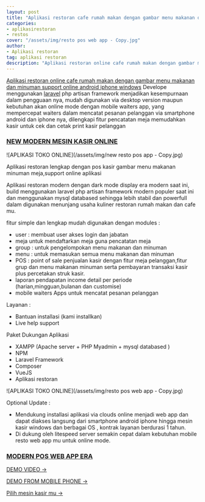 ```yaml
---
layout: post
title: "Aplikasi restoran cafe rumah makan dengan gambar menu makanan dan minuman"
categories: 
- aplikasirestoran
- restos
cover: "/assets/img/resto pos web app - Copy.jpg"
author:
- Aplikasi restoran
tag: aplikasi restoran
description: "Aplikasi restoran online cafe rumah makan dengan gambar menu makanan dan minuman support online android iphone windows"
---
```


 [Aplikasi restoran online cafe rumah makan dengan gambar menu makanan dan minuman support online android iphone windows](/aplikasirestoran/restos/2020/06/10/dx-resto.html) 
 Develope menggunakan [laravel](https://laravel.com) php artisan framework menjadikan kesempurnaan dalam pengguaan nya, mudah digunakan via desktop version maupun kebutuhan akan online mode dengan mobile waiters app, yang mempercepat waiters dalam mencatat pesanan pelanggan via smartphone android dan iphone nya, dilengkapi fitur pencatatan meja memudahkan kasir untuk cek dan cetak print kasir pelanggan


### **[NEW MODERN MESIN KASIR ONLINE](/aplikasirestoran/restos/2020/06/10/dx-resto.html)**

![APLIKASI TOKO ONLINE](/assets/img/new resto pos app - Copy.jpg)

Aplikasi restoran lengkap dengan pos kasir gambar menu makanan minuman meja,support online aplikasi

Aplikasi restoran modern dengan dark mode display era modern saat ini, build menggunakan laravel php artisan framework modern populer saat ini dan menggunakan mysql databased sehingga lebih stabil dan powerfull dalam digunakan menunjang usaha kuliner restoran rumah makan dan cafe mu.

fitur simple dan lengkap mudah digunakan dengan modules :
+ user : membuat user akses login dan jabatan
+ meja untuk mendaftarkan meja guna pencatatan meja
+ group : untuk pengelompokan menu makanan dan minuman
+ menu : untuk memasukan semua menu makanan dan minuman
+ POS : point of sale penjualan kasir dengan fitur meja pelanggan,fitur grup dan menu makanan minuman serta pembayaran transaksi kasir plus percetakan struk kasir.
+ laporan pendapatan income detail per periode (harian,mingguan,bulanan dan customise)
+ mobile waiters Apps untuk mencatat pesanan pelanggan

Layanan :
+ Bantuan installasi (kami installkan)
+ Live help support

Paket Dukungan Aplikasi
+ XAMPP (Apache server + PHP Myadmin + mysql databased )
+ NPM
+ Laravel Framework
+ Composer
+ VueJS
+ Aplikasi restoran

![APLIKASI TOKO ONLINE](/assets/img/resto pos web app - Copy.jpg)

Optional Update :
+ Mendukung installasi aplikasi via clouds online menjadi web app dan dapat diakses langsung dari smartphone android iphone hingga mesin kasir windows dan berbagai OS , kontrak layanan berdurasi 1 tahun.
+ Di dukung oleh litespeed server semakin cepat dalam kebutuhan mobile resto web app mu untuk online mode.



### **[MODERN POS WEB APP ERA](/aplikasirestoran/restos/2020/06/10/dx-resto.html)**



[DEMO VIDEO →](https://www.youtube.com/watch?v=fafCewP9xJk)

[DEMO FROM MOBILE PHONE →](https://www.youtube.com/watch?v=-tUL6C1IIJI)

[Pilih mesin kasir mu →](/hardware)
